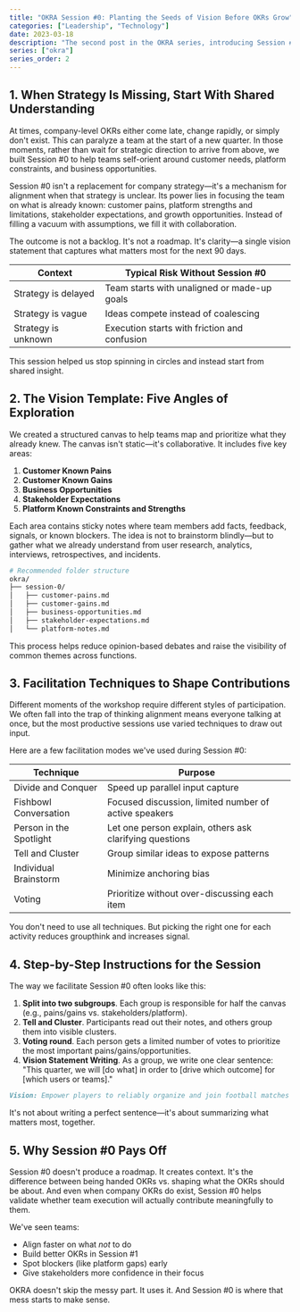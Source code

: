 ```yaml
---
title: "OKRA Session #0: Planting the Seeds of Vision Before OKRs Grow"
categories: ["Leadership", "Technology"]
date: 2023-03-18
description: "The second post in the OKRA series, introducing Session #0 as a practical workshop for teams to create shared vision and context when company strategy is unclear."
series: ["okra"]
series_order: 2
---
```


## 1. When Strategy Is Missing, Start With Shared Understanding

At times, company-level OKRs either come late, change rapidly, or simply don't exist. This can paralyze a team at the start of a new quarter. In those moments, rather than wait for strategic direction to arrive from above, we built Session #0 to help teams self-orient around customer needs, platform constraints, and business opportunities.

Session #0 isn't a replacement for company strategy—it's a mechanism for alignment when that strategy is unclear. Its power lies in focusing the team on what is already known: customer pains, platform strengths and limitations, stakeholder expectations, and growth opportunities. Instead of filling a vacuum with assumptions, we fill it with collaboration.

The outcome is not a backlog. It's not a roadmap. It's clarity—a single vision statement that captures what matters most for the next 90 days.

| Context             | Typical Risk Without Session #0              |
| ------------------- | -------------------------------------------- |
| Strategy is delayed | Team starts with unaligned or made-up goals  |
| Strategy is vague   | Ideas compete instead of coalescing          |
| Strategy is unknown | Execution starts with friction and confusion |

This session helped us stop spinning in circles and instead start from shared insight.

## 2. The Vision Template: Five Angles of Exploration

We created a structured canvas to help teams map and prioritize what they already knew. The canvas isn't static—it's collaborative. It includes five key areas:

1. **Customer Known Pains**
2. **Customer Known Gains**
3. **Business Opportunities**
4. **Stakeholder Expectations**
5. **Platform Known Constraints and Strengths**

Each area contains sticky notes where team members add facts, feedback, signals, or known blockers. The idea is not to brainstorm blindly—but to gather what we already understand from user research, analytics, interviews, retrospectives, and incidents.

```bash
# Recommended folder structure
okra/
├── session-0/
│   ├── customer-pains.md
│   ├── customer-gains.md
│   ├── business-opportunities.md
│   ├── stakeholder-expectations.md
│   └── platform-notes.md
```

This process helps reduce opinion-based debates and raise the visibility of common themes across functions.

## 3. Facilitation Techniques to Shape Contributions

Different moments of the workshop require different styles of participation. We often fall into the trap of thinking alignment means everyone talking at once, but the most productive sessions use varied techniques to draw out input.

Here are a few facilitation modes we've used during Session #0:

| Technique               | Purpose                                                 |
| ----------------------- | ------------------------------------------------------- |
| Divide and Conquer      | Speed up parallel input capture                         |
| Fishbowl Conversation   | Focused discussion, limited number of active speakers   |
| Person in the Spotlight | Let one person explain, others ask clarifying questions |
| Tell and Cluster        | Group similar ideas to expose patterns                  |
| Individual Brainstorm   | Minimize anchoring bias                                 |
| Voting                  | Prioritize without over-discussing each item            |

You don't need to use all techniques. But picking the right one for each activity reduces groupthink and increases signal.

## 4. Step-by-Step Instructions for the Session

The way we facilitate Session #0 often looks like this:

1. **Split into two subgroups**. Each group is responsible for half the canvas (e.g., pains/gains vs. stakeholders/platform).
2. **Tell and Cluster**. Participants read out their notes, and others group them into visible clusters.
3. **Voting round**. Each person gets a limited number of votes to prioritize the most important pains/gains/opportunities.
4. **Vision Statement Writing**. As a group, we write one clear sentence: "This quarter, we will [do what] in order to [drive which outcome] for [which users or teams]."

```markdown
Vision: Empower players to reliably organize and join football matches with confidence, by launching core features that reduce friction, increase trust, and build community-driven growth.
```

It's not about writing a perfect sentence—it's about summarizing what matters most, together.

## 5. Why Session #0 Pays Off

Session #0 doesn't produce a roadmap. It creates context. It's the difference between being handed OKRs vs. shaping what the OKRs should be about. And even when company OKRs do exist, Session #0 helps validate whether team execution will actually contribute meaningfully to them.

We've seen teams:

- Align faster on what _not_ to do
- Build better OKRs in Session #1
- Spot blockers (like platform gaps) early
- Give stakeholders more confidence in their focus

OKRA doesn't skip the messy part. It uses it. And Session #0 is where that mess starts to make sense.
